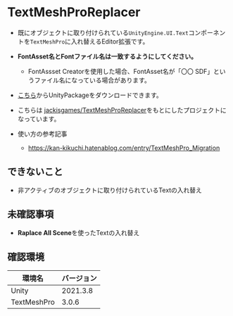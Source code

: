 # TextMeshProReplacer

- 既にオブジェクトに取り付けられている`UnityEngine.UI.Text`コンポーネントを`TextMeshPro`に入れ替えるEditor拡張です。

- **FontAsset名とFontファイル名は一致するようにしてください。**
  - FontAssset Creatorを使用した場合、FontAsset名が「〇〇 SDF」というファイル名になっている場合があります。

- [こちら](https://github.com/Iroha71/TextMeshProReplacer/releases/tag/Fix-TextmeshPro2)からUnityPackageをダウンロードできます。
- こちらは [jackisgames/TextMeshProReplacer](https://github.com/jackisgames/TextMeshProReplacer)をもとにしたプロジェクトになっています。
- 使い方の参考記事
  - <https://kan-kikuchi.hatenablog.com/entry/TextMeshPro_Migration>

## できないこと

- 非アクティブのオブジェクトに取り付けられているTextの入れ替え

## 未確認事項

- **Raplace All Scene**を使ったTextの入れ替え

## 確認環境

|環境名|バージョン|
|---|---|
|Unity|2021.3.8|
|TextMeshPro|3.0.6|
